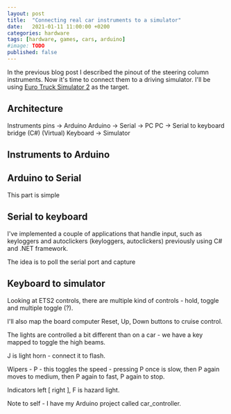 ```yaml
---
layout: post
title:  "Connecting real car instruments to a simulator"
date:   2021-01-11 11:00:00 +0200
categories: hardware
tags: [hardware, games, cars, arduino]
#image: TODO
published: false
---
```


In the previous blog post I described the pinout of the steering column instruments. Now it's time to connect them to a driving simulator. I'll be using [Euro Truck Simulator 2](https://store.steampowered.com/app/227300/Euro_Truck_Simulator_2/) as the target. 


## Architecture

Instruments pins -> Arduino
Arduino -> Serial -> PC
PC -> Serial to keyboard bridge (C#)
(Virtual) Keyboard -> Simulator

## Instruments to Arduino

## Arduino to Serial

This part is simple

## Serial to keyboard

I've implemented a couple of applications that handle input, such as keyloggers and autoclickers (keyloggers, autoclickers) previously using C# and .NET framework. 

The idea is to poll the serial port and capture 

## Keyboard to simulator

Looking at ETS2 controls, there are multiple kind of controls - hold, toggle and multiple toggle (?).

I'll also map the board computer Reset, Up, Down buttons to cruise control.

The lights are controlled a bit different than on a car - we have a key mapped to toggle the high beams. 

J is light horn - connect it to flash.

Wipers - P - this toggles the speed - pressing P once is slow, then P again moves to medium, then P again to fast, P again to stop.

Indicators left [ right ], F is hazard light.

Note to self - I have my Arduino project called car_controller.

